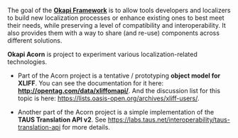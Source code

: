 The goal of the **[Okapi Framework](https://code.google.com/p/okapi/)** is to allow tools developers and localizers to build new localization processes or enhance existing ones to best meet their needs, while preserving a level of compatibility and interoperability. It also provides them with a way to share (and re-use) components across different solutions.

**Okapi Acorn** is project to experiment various localization-related technologies.

  * Part of the Acorn project is a tentative / prototyping **object model for XLIFF**. You can see the documentation for it here: **http://opentag.com/data/xliffomapi/**. And the discussion list for this topic is here: https://lists.oasis-open.org/archives/xliff-users/.

  * Another part of the Acorn project is a simple implementation of the **TAUS Translation API v2**. See https://labs.taus.net/interoperability/taus-translation-api for more details.
